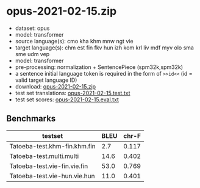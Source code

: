 # opus-2021-02-15.zip

* dataset: opus
* model: transformer
* source language(s): cmo kha khm mnw ngt vie
* target language(s): chm est fin fkv hun izh kom krl liv mdf myv olo sma sme udm vep
* model: transformer
* pre-processing: normalization + SentencePiece (spm32k,spm32k)
* a sentence initial language token is required in the form of `>>id<<` (id = valid target language ID)
* download: [opus-2021-02-15.zip](https://object.pouta.csc.fi/Tatoeba-MT-models/mkh-fiu/opus-2021-02-15.zip)
* test set translations: [opus-2021-02-15.test.txt](https://object.pouta.csc.fi/Tatoeba-MT-models/mkh-fiu/opus-2021-02-15.test.txt)
* test set scores: [opus-2021-02-15.eval.txt](https://object.pouta.csc.fi/Tatoeba-MT-models/mkh-fiu/opus-2021-02-15.eval.txt)

## Benchmarks

| testset               | BLEU  | chr-F |
|-----------------------|-------|-------|
| Tatoeba-test.khm-fin.khm.fin 	| 2.7 	| 0.117 |
| Tatoeba-test.multi.multi 	| 14.6 	| 0.402 |
| Tatoeba-test.vie-fin.vie.fin 	| 53.0 	| 0.769 |
| Tatoeba-test.vie-hun.vie.hun 	| 11.0 	| 0.401 |

